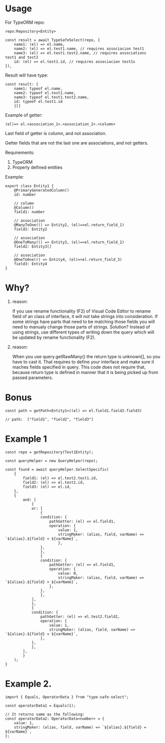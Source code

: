 # Usage

For TypeORM repo:

    repo:Repository<Entity>

    const result = await TypeSafeSelect(repo, {
        name1: (el) => el.name,
        name2: (el) => el.test1.name, // requires associacion test1
        name3: (el) => el.test1.test2.name, // requires associations  test1 and test2
        id: (el) => el.test1.id, // requires associacion test1s
    }),

Result will have type:

    const result: {
        name1: typeof el.name,
        name2: typeof el.test1.name,
        name3: typeof el.test1.test2.name,
        id: typeof el.test1.id
        }[]

Example of getter:

    (el)=> el.<association_1>.<association_2>.<column>

Last field of getter is column, and not association.

Getter fields that are not the last one are associations, and not getters.

Requirements:

1. TypeORM
2. Properly defined entities

Example:

    export class Entity1 {
        @PrimaryGeneratedColumn()
        id: number

        // column
        @Column()
        field1: number

        // association
        @ManyToOne(() => Entity2, (el)=>el.return_field_1)
        field2: Entity2

        // association
        @OneToMany(() => Entity3, (el)=>el.return_field_2)
        field2: Entity3[]

        // association
        @OneToOne(() => Entity4, (el)=>el.return_field_3)
        field3: Entity4
    }

# Why?

1. reason:

   If you use rename functionality (F2) of Visual Code Editor to rename field of an class of interface, it will not take strings into consideration. If some strings have parts that need to be matching those fields you will need to manualy change those parts of strings. Solution? Instead of using strings, use different types of writing down the query which will be updated by rename functionality (F2).

2. reason:

   When you use query.getRawMany() the return type is unknown[], so you have to cast it. That requires to define your interface and make sure it maches fields specified in query. This code does not require that, because return type is defined in manner that it is being picked up from passed parameters.

# Bonus

    const path = getPath<Entity1>((el) => el.field1.field2.field3)

    // path:  ["field1", "field2", "field3"]

# Example 1

    const repo = getRepository(Test1Entity);

    const queryHelper = new QueryHelper(repo);

    const found = await queryHelper.SelectSpecific(
        {
            field1: (el) => el.test2.test1.id,
            field2: (el) => el.test2.id,
            field3: (el) => el.id,
        },
        {
            and: [
                {
                or: [
                    {
                    condition: {
                        pathGetter: (el) => el.field1,
                        operation: {
                            value: 1,
                            stringMaker: (alias, field, varName) => `${alias}.${field} < ${varName}`,
                            },
                    },
                    },
                    {
                    condition: {
                        pathGetter: (el) => el.field1,
                        operation: {
                            value: 0,
                            stringMaker: (alias, field, varName) => `${alias}.${field} > ${varName}`,
                        },
                    },
                    },
                ],
                },
                {
                condition: {
                    pathGetter: (el) => el.test2.field2,
                    operation: {
                        value: 1,
                        stringMaker: (alias, field, varName) => `${alias}.${field} = ${varName}`,
                    },
                },
                },
            ],
            }
        );
    }

# Example 2.

    import { Equals, OperatorData } from "type-safe-select";

    const operatorData1 = Equals(1);

    // It returns same as the following:
    const operatorData2: OperatorData<number> = {
        value: 1,
        stringMaker: (alias, field, varName) => `${alias}.${field} = ${varName}`,
    };
